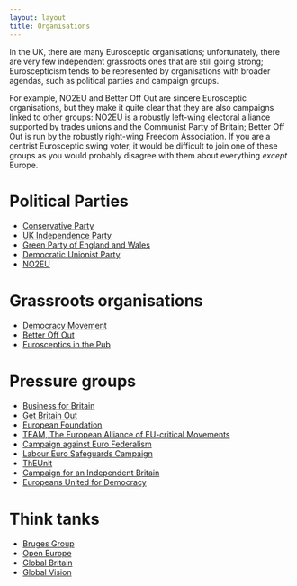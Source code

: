 ```yaml
---
layout: layout
title: Organisations
---
```


In the UK, there are many Eurosceptic organisations; unfortunately,
there are very few independent grassroots ones that are still going
strong; Euroscepticism tends to be represented by organisations with
broader agendas, such as political parties and campaign groups.

For example, NO2EU and Better Off Out are sincere Eurosceptic
organisations, but they make it quite clear that they are also
campaigns linked to other groups: NO2EU is a robustly left-wing
electoral alliance supported by trades unions and the Communist Party
of Britain; Better Off Out is run by the robustly right-wing Freedom
Association. If you are a centrist Eurosceptic swing voter, it would
be difficult to join one of these groups as you would probably
disagree with them about everything *except* Europe.


Political Parties
=================

* [Conservative Party](https://www.conservatives.com/)
* [UK Independence Party](http://www.ukip.org/)
* [Green Party of England and Wales](http://www.greenparty.org.uk/)
* [Democratic Unionist Party](http://www.dup.org.uk/)
* [NO2EU](http://www.no2eu.com/)


Grassroots organisations
========================

* [Democracy Movement](http://www.democracymovement.org.uk/)
* [Better Off Out](http://www.betteroffout.net/)
* [Eurosceptics in the Pub](http://www.meetup.com/Eurosceptics-In-The-Pub/)

Pressure groups
===============

* [Business for Britain](http://businessforbritain.org/)
* [Get Britain Out](http://getbritainout.org/)
* [European Foundation](http://www.europeanfoundation.org/)
* [TEAM, The European Alliance of EU-critical Movements](http://www.teameurope.info/)
* [Campaign against Euro Federalism](http://www.caef.org.uk/)
* [Labour Euro Safeguards Campaign](http://www.lesc.info/)
* [ThEUnit](http://www.th-eu-nit.com/)
* [Campaign for an Independent Britain](http://campaignforanindependentbritain.org.uk/)
* [Europeans United for Democracy](http://www.europeansunitedfordemocracy.org/)

Think tanks
===========

* [Bruges Group](http://www.brugesgroup.com/)
* [Open Europe](http://www.openeurope.org.uk/)
* [Global Britain](http://www.globalbritain.co.uk/)
* [Global Vision](http://www.global-vision.net/)

